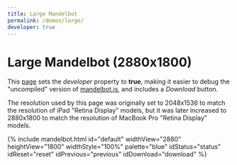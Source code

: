 ```yaml
---
title: Large Mandelbot
permalink: /demos/large/
developer: true
---
```


# Large Mandelbot (2880x1800)

This [page](https://github.com/jeffpar/mandelbot/blob/master/demos/large/INDEX.md) sets the *developer* property
to **true**, making it easier to debug the "uncompiled" version of [mandelbot.js](/src/mandelbot.js), and includes a
*Download* button.

The resolution used by this page was originally set to 2048x1536 to match the resolution of iPad "Retina Display" models,
but it was later increased to 2880x1800 to match the resolution of MacBook Pro "Retina Display" models.

{% include mandelbot.html id="default" widthView="2880" heightView="1800" widthStyle="100%" palette="blue" idStatus="status" idReset="reset" idPrevious="previous" idDownload="download" %}
